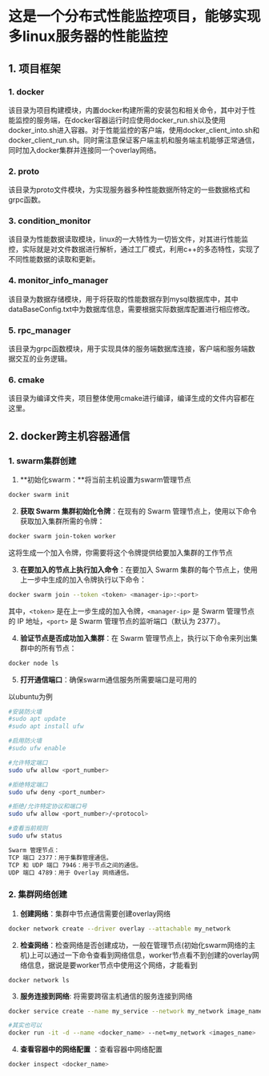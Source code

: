 # 这是一个分布式性能监控项目，能够实现多linux服务器的性能监控



## 1. 项目框架

### 1. docker

该目录为项目构建模块，内置docker构建所需的安装包和相关命令，其中对于性能监控的服务端，在docker容器运行时应使用docker_run.sh以及使用docker_into.sh进入容器。对于性能监控的客户端，使用docker_client_into.sh和docker_client_run.sh。同时需注意保证客户端主机和服务端主机能够正常通信，同时加入docker集群并连接同一个overlay网络。

### 2. proto

该目录为proto文件模块，为实现服务器多种性能数据所特定的一些数据格式和grpc函数。

### 3. condition_monitor

该目录为性能数据读取模块，linux的一大特性为一切皆文件，对其进行性能监控，实际就是对文件数据进行解析，通过工厂模式，利用c++的多态特性，实现了不同性能数据的读取和更新。

### 4. monitor_info_manager

该目录为数据存储模块，用于将获取的性能数据存到mysql数据库中，其中dataBaseConfig.txt中为数据库信息，需要根据实际数据库配置进行相应修改。

### 5. rpc_manager

该目录为grpc函数模块，用于实现具体的服务端数据库连接，客户端和服务端数据交互的业务逻辑。

### 6. cmake

该目录为编译文件夹，项目整体使用cmake进行编译，编译生成的文件内容都在这里。


## 2. docker跨主机容器通信

### 1. swarm集群创建

1. **初始化swarm：**将当前主机设置为swarm管理节点

```sh
docker swarm init
```

2. **获取 Swarm 集群初始化令牌**：在现有的 Swarm 管理节点上，使用以下命令获取加入集群所需的令牌：

```sh
docker swarm join-token worker
```

这将生成一个加入令牌，你需要将这个令牌提供给要加入集群的工作节点

3. **在要加入的节点上执行加入命令**：在要加入 Swarm 集群的每个节点上，使用上一步中生成的加入令牌执行以下命令：

```sh
docker swarm join --token <token> <manager-ip>:<port>
```

其中，`<token>` 是在上一步生成的加入令牌，`<manager-ip>` 是 Swarm 管理节点的 IP 地址，`<port>` 是 Swarm 管理节点的监听端口（默认为 2377）。

4. **验证节点是否成功加入集群**：在 Swarm 管理节点上，执行以下命令来列出集群中的所有节点：

```sh
docker node ls
```

5. **打开通信端口**：确保swarm通信服务所需要端口是可用的

以ubuntu为例

```sh
#安装防火墙
#sudo apt update
#sudo apt install ufw

#启用防火墙
#sudo ufw enable

#允许特定端口
sudo ufw allow <port_number>

#拒绝特定端口
sudo ufw deny <port_number>

#拒绝/允许特定协议和端口号
sudo ufw allow <port_number>/<protocol>

#查看当前规则
sudo ufw status

Swarm 管理节点：
TCP 端口 2377：用于集群管理通信。
TCP 和 UDP 端口 7946：用于节点之间的通信。
UDP 端口 4789：用于 Overlay 网络通信。
```

### 2. 集群网络创建

1. **创建网络**：集群中节点通信需要创建overlay网络

```sh
docker network create --driver overlay --attachable my_network
```

2. **检查网络**：检查网络是否创建成功，一般在管理节点(初始化swarm网络的主机)上可以通过一下命令查看到网络信息，worker节点看不到创建的overlay网络信息，据说是要worker节点中使用这个网络，才能看到

```
docker network ls
```

3. **服务连接到网络**: 将需要跨宿主机通信的服务连接到网络

```sh
docker service create --name my_service --network my_network image_name

#其实也可以
docker run -it -d --name <docker_name> --net=my_network <images_name>
```

4. **查看容器中的网络配置** ：查看容器中网络配置

```sh
docker inspect <docker_name>
```

